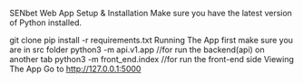 SENbet Web App 
Setup & Installation
Make sure you have the latest version of Python installed.

git clone <repo-url>
pip install -r requirements.txt
Running The App
first make sure you are in src folder
python3 -m api.v1.app  //for run the backend(api)
on another tab
python3 -m front_end.index  //for run the front-end side
Viewing The App
Go to http://127.0.0.1:5000
